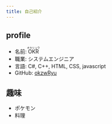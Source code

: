 ```yaml
---
title: 自己紹介
---
```

## profile  
 - 名前: <ruby><rb>OKR</rb><rp>（</rp><rt>オカリュウ</rt><rp>）</rp></ruby>
 - 職業: システムエンジニア
 - 言語: C#, C++, HTML, CSS, javascript
 - GitHub: [okzwRyu](https://github.com/okzwRyu)

## 趣味  
 - ポケモン
 - 料理
